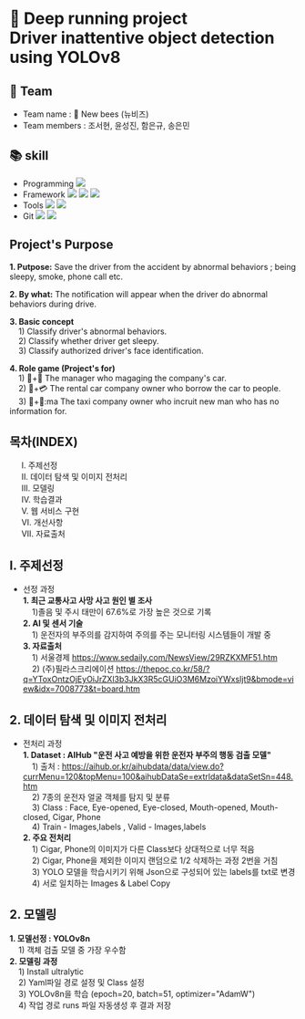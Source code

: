 # 🤖 Deep running project</br>Driver inattentive object detection using YOLOv8
## 👥 Team
- Team name : 🐝 New bees (뉴비즈)
- Team members : 조서현, 윤성진, 함은규, 송은민
## :books: skill
- Programming <img src="https://img.shields.io/badge/Python-3776AB?style=for-the-badge&logo=Python&logoColor=white">
- Framework <img src="https://img.shields.io/badge/PyTorch-EE4C2C?style=for-the-badge&logo=PyTorch&logoColor=white"> <img src="https://img.shields.io/badge/OpenCV-5C3EE8?style=for-the-badge&logo=OpenCV&logoColor=white"> <img src="https://img.shields.io/badge/Streamlit-FF4B4B?style=for-the-badge&logo=Streamlit&logoColor=white">
- Tools <img src="https://img.shields.io/badge/jupyter-F37626?style=for-the-badge&logo=jupyter&logoColor=white"> <img src="https://img.shields.io/badge/visualstudiocode-007ACC?style=for-the-badge&logo=visualstudiocode&logoColor=white">
- Git <img src="https://img.shields.io/badge/Git-F05032?style=for-the-badge&logo=jupyter&logoColor=white"> <img src="https://img.shields.io/badge/github-181717?style=for-the-badge&logo=github&logoColor=white">

## **Project's Purpose**
 **1. Putpose:** Save the driver from the accident by abnormal behaviors ; being sleepy, smoke, phone call etc.   
 
 **2. By what:** The notification will appear when the driver do abnormal behaviors during drive.   
 
 **3. Basic concept**   
&nbsp;&nbsp;&nbsp; 1) Classify driver's  abnormal behaviors.   
&nbsp;&nbsp;&nbsp; 2) Classify whether driver get sleepy.   
&nbsp;&nbsp;&nbsp; 3) Classify authorized driver's face identification.   
 
 **4. Role game (Project's for)**   
&nbsp;&nbsp;&nbsp; 1) 🚙+🏢 The manager who magaging the company's car.    
&nbsp;&nbsp;&nbsp; 2) 🚙+💳 The rental car company owner who borrow the car to people.    
&nbsp;&nbsp;&nbsp; 3) 🚖+👤:ma The taxi company owner who incruit new man who has no information for.   

## 목차(INDEX)
&emsp;&ensp;Ⅰ. 주제선정</br>&emsp;&ensp;Ⅱ. 데이터 탐색 및 이미지 전처리</br>&emsp;&ensp;Ⅲ. 모델링</br>&emsp;&ensp;Ⅳ. 학습결과</br>&emsp;&ensp;Ⅴ. 웹 서비스 구현</br>&emsp;&ensp;Ⅵ. 개선사항</br>&emsp;&ensp;Ⅶ. 자료출처</br>

## Ⅰ. 주제선정
* 선정 과정</br>
  **1. 최근 교통사고 사망 사고 원인 별 조사**</br>
       &nbsp;&nbsp;&nbsp; 1)졸음 및 주시 태만이 67.6%로 가장 높은 것으로 기록</br>
  **2. AI 및 센서 기술**</br>
       &nbsp;&nbsp;&nbsp; 1) 운전자의 부주의를 감지하여 주의를 주는 모니터링 시스템들이 개발 중</br>
  **3. 자료출처**</br>
       &nbsp;&nbsp;&nbsp; 1) 서울경제 https://www.sedaily.com/NewsView/29RZKXMF51.htm</br>
       &nbsp;&nbsp;&nbsp; 2) (주)필라스크리에이션 https://thepoc.co.kr/58/?q=YToxOntzOjEyOiJrZXl3b3JkX3R5cGUiO3M6MzoiYWxsIjt9&bmode=view&idx=7008773&t=board.htm

## 2. 데이터 탐색 및 이미지 전처리
* 전처리 과정</br>
  **1. Dataset : AIHub "운전 사고 예방을 위한 운전자 부주의 행동 검출 모델"** </br>
       &nbsp;&nbsp;&nbsp; 1) 출처 : https://aihub.or.kr/aihubdata/data/view.do?currMenu=120&topMenu=100&aihubDataSe=extrldata&dataSetSn=448.htm</br>
       &nbsp;&nbsp;&nbsp; 2) 7종의 운전자 얼굴 객체를 탐지 및 분류</br>
       &nbsp;&nbsp;&nbsp; 3) Class : Face, Eye-opened, Eye-closed, Mouth-opened, Mouth-closed, Cigar, Phone</br>
       &nbsp;&nbsp;&nbsp; 4) Train - Images,labels , Valid - Images,labels</br>
  **2. 주요 전처리**</br>
       &nbsp;&nbsp;&nbsp; 1) Cigar, Phone의 이미지가 다른 Class보다 상대적으로 너무 적음</br>
       &nbsp;&nbsp;&nbsp; 2) Cigar, Phone을 제외한 이미지 랜덤으로 1/2 삭제하는 과정 2번을 거침</br>
       &nbsp;&nbsp;&nbsp; 3) YOLO 모델을 학습시키기 위해 Json으로 구성되어 있는 labels를 txt로 변경</br>
       &nbsp;&nbsp;&nbsp; 4) 서로 일치하는 Images & Label Copy

## 2. 모델링
  **1. 모델선정 : YOLOv8n** </br>
       &nbsp;&nbsp;&nbsp; 1) 객체 검출 모델 중 가장 우수함</br>
  **2. 모델링 과정**</br>
       &nbsp;&nbsp;&nbsp; 1) Install ultralytic</br>
       &nbsp;&nbsp;&nbsp; 2) Yaml파일 경로 설정 및 Class 설정</br>
       &nbsp;&nbsp;&nbsp; 3) YOLOv8n을 학습 (epoch=20, batch=51, optimizer="AdamW")</br>
       &nbsp;&nbsp;&nbsp; 4) 작업 경로 runs 파일 자동생성 후 결과 저장

